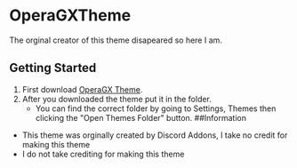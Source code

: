 # OperaGXTheme
 The orginal creator of this theme disapeared so here I am.
## Getting Started
 1. First download [OperaGX Theme](https://raw.githubusercontent.com/L-Ratio/OperaGXTheme/main/OperaRevival.theme.css).
 2. After you downloaded the theme put it in the folder. 
    - You can find the correct folder by going to Settings, Themes then clicking the "Open Themes Folder" button.
##Information
- This theme was orginally created by Discord Addons, I take no credit for making this theme
- I do not take crediting for making this theme
